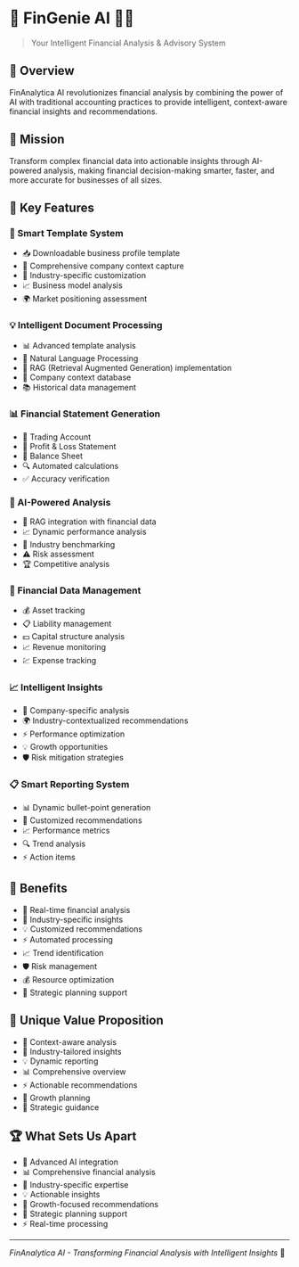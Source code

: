 # 💫 FinGenie AI 🧞‍♂️

> Your Intelligent Financial Analysis & Advisory System

## 🌟 Overview
FinAnalytica AI revolutionizes financial analysis by combining the power of AI with traditional accounting practices to provide intelligent, context-aware financial insights and recommendations.

## 🎯 Mission
Transform complex financial data into actionable insights through AI-powered analysis, making financial decision-making smarter, faster, and more accurate for businesses of all sizes.

## 🚀 Key Features

### 📝 Smart Template System
- 📥 Downloadable business profile template
- 🏢 Comprehensive company context capture
- 🎯 Industry-specific customization
- 📈 Business model analysis
- 🌍 Market positioning assessment

### 💡 Intelligent Document Processing
- 📊 Advanced template analysis
- 🧠 Natural Language Processing
- 🔄 RAG (Retrieval Augmented Generation) implementation
- 🏪 Company context database
- 📚 Historical data management

### 📊 Financial Statement Generation
- 📘 Trading Account
- 📗 Profit & Loss Statement
- 📕 Balance Sheet
- 🔍 Automated calculations
- ✅ Accuracy verification

### 🎯 AI-Powered Analysis
- 🤖 RAG integration with financial data
- 📈 Dynamic performance analysis
- 🏢 Industry benchmarking
- ⚠️ Risk assessment
- 🏆 Competitive analysis

### 🧮 Financial Data Management
- 💰 Asset tracking
- 📋 Liability management
- 💵 Capital structure analysis
- 📈 Revenue monitoring
- 💹 Expense tracking

### 📈 Intelligent Insights
- 🎯 Company-specific analysis
- 🌍 Industry-contextualized recommendations
- ⚡ Performance optimization
- 💡 Growth opportunities
- 🛡️ Risk mitigation strategies

### 📋 Smart Reporting System
- 📊 Dynamic bullet-point generation
- 🎯 Customized recommendations
- 📈 Performance metrics
- 🔍 Trend analysis
- ⚡ Action items

## 💪 Benefits
- 🚀 Real-time financial analysis
- 🎯 Industry-specific insights
- 💡 Customized recommendations
- ⚡ Automated processing
- 📈 Trend identification
- 🛡️ Risk management
- 💰 Resource optimization
- 🎯 Strategic planning support

## 🎁 Unique Value Proposition
- 🧠 Context-aware analysis
- 🎯 Industry-tailored insights
- 💡 Dynamic reporting
- 📊 Comprehensive overview
- ⚡ Actionable recommendations
- 🚀 Growth planning
- 💪 Strategic guidance

## 🏆 What Sets Us Apart
- 🤖 Advanced AI integration
- 📊 Comprehensive financial analysis
- 🎯 Industry-specific expertise
- 💡 Actionable insights
- 🚀 Growth-focused recommendations
- 💪 Strategic planning support
- ⚡ Real-time processing

---

*FinAnalytica AI - Transforming Financial Analysis with Intelligent Insights* 🚀
